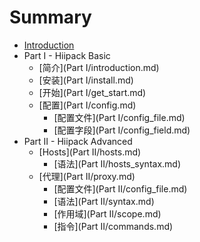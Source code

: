 # Summary

* [Introduction](README.md)
* Part I - Hiipack Basic
    * [简介](Part I/introduction.md)
    * [安装](Part I/install.md)
    * [开始](Part I/get_start.md)
    * [配置](Part I/config.md)
        * [配置文件](Part I/config_file.md)
        * [配置字段](Part I/config_field.md)
* Part II - Hiipack Advanced
    * [Hosts](Part II/hosts.md)
        * [语法](Part II/hosts_syntax.md)
    * [代理](Part II/proxy.md)
        * [配置文件](Part II/config_file.md)
        * [语法](Part II/syntax.md)
        * [作用域](Part II/scope.md)
        * [指令](Part II/commands.md)

